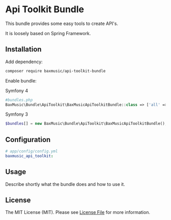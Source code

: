 Api Toolkit Bundle
============

This bundle provides some easy tools to create API's. 

It is loosely based on Spring Framework. 

## Installation

Add dependency:

```sh
composer require baxmusic/api-toolkit-bundle
```

Enable bundle:

Symfony 4

```php
#bundles.php
BaxMusic\Bundle\ApiToolkit\BaxMusicApiToolkitBundle::class => ['all' => true],
```

Symfony 3

```php
$bundles[] = new BaxMusic\Bundle\ApiToolkit\BaxMusicApiToolkitBundle();
```

## Configuration

```yaml
# app/config/config.yml
baxmusic_api_toolkit:
```

## Usage

Describe shortly what the bundle does and how to use it.

## License

The MIT License (MIT). Please see [License File](LICENSE.md) for more information.
